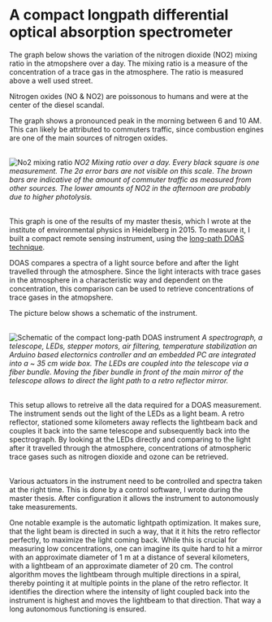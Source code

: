 # A compact longpath differential optical absorption spectrometer

The graph below shows the variation of the nitrogen dioxide (NO2) mixing ratio in the atmopshere over a day. The mixing ratio is a measure of the concentration of a trace gas in the atmosphere. The ratio is measured above a well used street. 

Nitrogen oxides (NO & NO2) are poissonous to humans and were at the center of the diesel scandal.

The graph shows a pronounced peak in the morning between 6 and 10 AM. This can likely be attributed to commuters traffic, since combustion engines are one of the main sources of nitrogen oxides.

\
![No2 mixing ratio](../../../assets/projectImages/lp-doas/no2mixingratio.jpg)
*NO2 Mixing ratio over a day. Every black square is one measurement. The 2σ error bars are not visible on this scale. The brown bars are indicative of the amount of commuter traffic as measured from other sources. The lower amounts of NO2 in the afternoon are probably due to higher photolysis.*

\
This graph is one of the results of my master thesis, which I wrote at the institute of environmental physics in Heidelberg in 2015. To measure it, I built a compact remote sensing instrument, using the [long-path DOAS technique](https://en.wikipedia.org/wiki/Differential_optical_absorption_spectroscopy).

DOAS compares a spectra of a light source before and after the light travelled through the atmosphere. Since the light interacts with trace gases in the atmosphere in a characteristic way and dependent on the concentration, this comparison can be used to retrieve concentrations of trace gases in the atmopshere.

The picture below shows a schematic of the instrument.

\
![Schematic of the compact long-path DOAS instrument](../../../assets/projectImages/lp-doas/schematics-lp-doas.jpg)
*A spectrograph, a telescope, LEDs, stepper motors, air filtering, temperature stabilization an Arduino based electornics controller and an embedded PC are integrated into a ~ 35 cm wide box. The LEDs are coupled into the telescope via a fiber bundle. Moving the fiber bundle in front of the main mirror of the telescope allows to direct the light path to a retro reflector mirror.*

\
This setup allows to retreive all the data required for a DOAS measurement. The instrument sends out the light of the LEDs as a light beam. A retro reflector, stationed some kilometers away reflects the lightbeam back and couples it back into the same telescope and subsequently back into the spectrograph. 
By looking at the LEDs directly and comparing to the light after it travelled through the atmosphere, concentrations of atmospheric trace gases such as nitrogen dioxide and ozone can be retrieved.

\
Various actuators in the instrument need to be controlled and spectra taken at the right time. This is done by a control software, I wrote during the master thesis. After configuration it allows the instrument to autonomously take measurements. 

One notable example is the automatic lightpath optimization. It makes sure, that the light beam is directed in such a way, that it it hits the retro reflector perfectly, to maximize the light coming back. While this is crucial for measuring low concentrations, one can imagine its quite hard to hit a mirror with an approximate diameter of 1 m at a distance of several kilometers, with a lightbeam of an approximate diameter of 20 cm. 
The control algorithm moves the lightbeam through multiple directions in a spiral, thereby pointing it at multiple points in the plane of the retro reflector. It identifies the direction where the intensity of light coupled back into the instrument is highest and moves the lightbeam to that direction. That way a long autonomous functioning is ensured.
